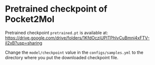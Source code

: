 # Pretrained checkpoint of Pocket2Mol

Pretrained checkpoint `pretrained.pt` is available at: 
https://drive.google.com/drive/folders/1KfdOczjUPITPhIvCuBmnj4xFTV-iI2xB?usp=sharing

Change the `model/checkpoint` value in the `configs/samples.yml` to the directory where you put the downloaded checkpoint file.
